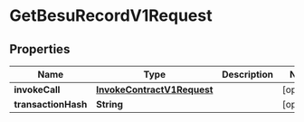 

# GetBesuRecordV1Request


## Properties

| Name | Type | Description | Notes |
|------------ | ------------- | ------------- | -------------|
|**invokeCall** | [**InvokeContractV1Request**](InvokeContractV1Request.md) |  |  [optional] |
|**transactionHash** | **String** |  |  [optional] |



